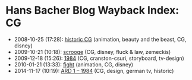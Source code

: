 # Hans Bacher Blog Wayback Index: CG

* 2008-10-25 (17:28): [historic CG](https://web.archive.org/web/https://one1more2time3.wordpress.com/2008/10/25/historic-cg/) (animation, beauty and the beast, CG, disney)
* 2009-10-21 (10:18): [scrooge](https://web.archive.org/web/https://one1more2time3.wordpress.com/2009/10/21/scrooge/) (CG, disney, fluck &amp; law, zemeckis)
* 2009-12-18 (15:26): [1984](https://web.archive.org/web/https://one1more2time3.wordpress.com/2009/12/18/1984/) (CG, cranston-csuri, storyboard, tv-design)
* 2010-01-21 (13:33): [fight](https://web.archive.org/web/https://one1more2time3.wordpress.com/2010/01/21/fight/) (animation, CG, disney)
* 2014-11-17 (10:19): [ARD 1 – 1984](https://web.archive.org/web/https://one1more2time3.wordpress.com/2014/11/17/ard-1-1984/) (CG, design, german tv, historic)